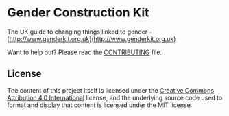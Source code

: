 # Gender Construction Kit

The UK guide to changing things linked to gender - [http://www.genderkit.org.uk](http://www.genderkit.org.uk)

Want to help out? Please read the [CONTRIBUTING](https://github.com/genderkit/genderkit/blob/master/CONTRIBUTING.md) file.

## License

The content of this project itself is licensed under the [Creative Commons Attribution 4.0 International](https://creativecommons.org/licenses/by/4.0/) license, and the underlying source code used to format and display that content is licensed under the MIT license.
